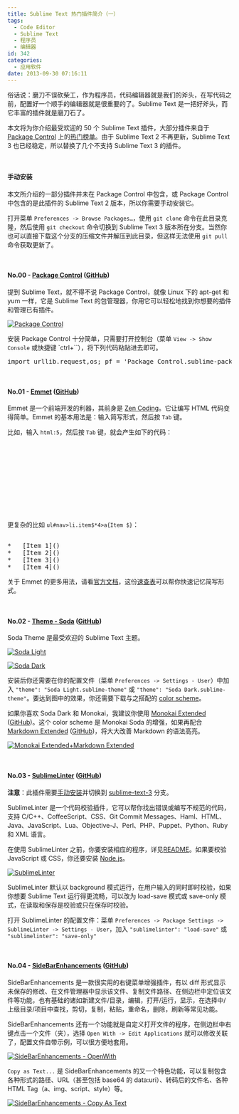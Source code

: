 ```yaml
---
title: Sublime Text 热门插件简介（一）
tags:
  - Code Editor
  - Sublime Text
  - 程序员
  - 编辑器
id: 342
categories:
  - 应用软件
date: 2013-09-30 07:16:11
---
```


俗话说：磨刀不误砍柴工，作为程序员，代码编辑器就是我们的斧头，在写代码之前，配置好一个顺手的编辑器就是很重要的了。Sublime Text 是一把好斧头，而它丰富的插件就是磨刀石了。

本文将为你介绍最受欢迎的 50 个 Sublime Text 插件，大部分插件来自于 [Package Control](https://sublime.wbond.net/) 上的[热门榜单](https://sublime.wbond.net/browse/popular)。由于 Sublime Text 2 不再更新，Sublime Text 3 也已经稳定，所以替换了几个不支持 Sublime Text 3 的插件。

&nbsp;

#### 手动安装

本文所介绍的一部分插件并未在 Package Control 中包含，或 Package Control 中包含的是此插件的 Sublime Text 2 版本，所以你需要手动安装它。

打开菜单 `Preferences -> Browse Packages…`，使用 `git clone` 命令在此目录克隆，然后使用 `git checkout` 命令切换到 Sublime Text 3 版本所在分支。当然你也可以直接下载这个分支的压缩文件并解压到此目录，但这样无法使用 `git pull` 命令获取更新了。

&nbsp;

#### No.00 - **[Package Control](https://sublime.wbond.net/packages/Package%20Control)** ([GitHub](https://github.com/wbond/sublime_package_control))

提到 Sublime Text，就不得不说 Package Control，就像 Linux 下的 apt-get 和 yum 一样，它是 Sublime Text 的包管理器，你用它可以轻松地找到你想要的插件和管理已有插件。

[![Package Control](http://bcs.duapp.com/sinosky-blog/2013/09/29/Package-Control.png)](http://bcs.duapp.com/sinosky-blog/2013/09/29/Package-Control.png "Package Control")

安装 Package Control 十分简单，只需要打开控制台（菜单 `View -> Show Console` 或快捷键 `ctrl+``），将下列代码粘贴进去即可。

<pre class="lang:python wrap:1 " >
import urllib.request,os; pf = 'Package Control.sublime-package'; ipp = sublime.installed_packages_path(); urllib.request.install_opener( urllib.request.build_opener( urllib.request.ProxyHandler()) ); open(os.path.join(ipp, pf), 'wb').write(urllib.request.urlopen( 'http://sublime.wbond.net/' + pf.replace(' ','%20')).read())
</pre>

&nbsp;

#### No.01 - **[Emmet](https://sublime.wbond.net/packages/Emmet)** ([GitHub](https://github.com/sergeche/emmet-sublime))

Emmet 是一个前端开发的利器，其前身是 [Zen Coding](https://code.google.com/p/zen-coding/)。它让编写 HTML 代码变得简单。Emmet 的基本用法是：输入简写形式，然后按 `Tab` 键。

比如，输入 `html:5`，然后按 `Tab` 键，就会产生如下的代码：

<pre class="lang:html " >
<!doctype html>
<html lang="en">
<head>
    <meta charset="UTF-8">
    <title>Document</title>
</head>
<body>

</body>
</html>
</pre>

更复杂的比如 `ul#nav>li.item$*4>a{Item $}`：

<pre class="lang:html " >

*   [Item 1]()
*   [Item 2]()
*   [Item 3]()
*   [Item 4]()
</pre>

关于 Emmet 的更多用法，请看[官方文档](http://docs.emmet.io/)，这份[速查表](http://docs.emmet.io/cheat-sheet/)可以帮你快速记忆简写形式。

&nbsp;

#### No.02 - **[Theme - Soda](https://sublime.wbond.net/packages/Theme%20-%20Soda)** ([GitHub](https://github.com/buymeasoda/soda-theme))

Soda Theme 是最受欢迎的 Sublime Text 主题。

[![Soda Light](http://bcs.duapp.com/sinosky-blog/2013/09/29/Soda-Light.png)](http://bcs.duapp.com/sinosky-blog/2013/09/29/Soda-Light.png "Soda Light")

[![Soda Dark](http://bcs.duapp.com/sinosky-blog/2013/09/29/Soda-Dark.png)](http://bcs.duapp.com/sinosky-blog/2013/09/29/Soda-Dark.png "Soda Dark")

安装后你还需要在你的配置文件（菜单 `Preferences -> Settings - User`）中加入 `"theme": "Soda Light.sublime-theme"` 或 `"theme": "Soda Dark.sublime-theme"`。要达到图中的效果，你还需要下载与之搭配的 [color scheme](http://buymeasoda.github.io/soda-theme/extras/colour-schemes.zip)。

如果你喜欢 Soda Dark 和 Monokai，我建议你使用 [Monokai Extended](https://sublime.wbond.net/packages/Monokai%20Extended) ([GitHub](https://github.com/jonschlinkert/sublime-monokai-extended))。这个 color scheme 是 Monokai Soda 的增强，如果再配合 [Markdown Extended](https://sublime.wbond.net/packages/Markdown%20Extended) ([GitHub](https://github.com/jonschlinkert/sublime-markdown-extended))，将大大改善 Markdown 的语法高亮。

[![Monokai Extended+Markdown Extended](http://bcs.duapp.com/sinosky-blog/2013/09/29/Monokai-Extended+Markdown-Extended.png)](http://bcs.duapp.com/sinosky-blog/2013/09/29/Monokai-Extended+Markdown-Extended.png "Monokai Extended+Markdown Extended")

&nbsp;

#### No.03 - **[SublimeLinter](https://sublime.wbond.net/packages/SublimeLinter)** ([GitHub](https://github.com/SublimeLinter/SublimeLinter))

**注意**：此插件需要[手动安装](#manual)并切换到 [sublime-text-3](https://github.com/SublimeLinter/SublimeLinter/tree/sublime-text-3) 分支。

SublimeLinter 是一个代码校验插件，它可以帮你找出错误或编写不规范的代码，支持 C/C++、CoffeeScript、CSS、Git Commit Messages、Haml、HTML、Java、JavaScript、Lua、Objective-J、Perl、PHP、Puppet、Python、Ruby 和 XML 语言。

在使用 SublimeLinter 之前，你要安装相应的程序，详见[README](https://github.com/SublimeLinter/SublimeLinter/blob/sublime-text-3/README.md)。如果要校验 JavaScript 或 CSS，你还要安装 [Node.js](http://nodejs.org/)。

[![SublimeLinter](http://bcs.duapp.com/sinosky-blog/2013/09/30/SublimeLinter.jpg)](http://bcs.duapp.com/sinosky-blog/2013/09/30/SublimeLinter.jpg "SublimeLinter")

SublimeLinter 默认以 background 模式运行，在用户输入的同时即时校验，如果你想要 Sublime Text 运行得更流畅，可以改为 load-save 模式或 save-only 模式，在读取和保存是校验或只在保存时校验。

打开 SublimeLinter 的配置文件：菜单 `Preferences -> Package Settings -> SublimeLinter -> Settings - User`，加入 `"sublimelinter": "load-save"` 或 `"sublimelinter": "save-only"`

&nbsp;

#### No.04 - **[SideBarEnhancements](https://sublime.wbond.net/packages/SideBarEnhancements)** ([GitHub](https://github.com/titoBouzout/SideBarEnhancements))

SideBarEnhancements 是一款很实用的右键菜单增强插件，有以 diff 形式显示未保存的修改、在文件管理器中显示该文件、复制文件路径、在侧边栏中定位该文件等功能，也有基础的诸如新建文件/目录，编辑，打开/运行，显示，在选择中/上级目录/项目中查找，剪切，复制，粘贴，重命名，删除，刷新等常见功能。

SideBarEnhancements 还有一个功能就是自定义打开文件的程序，在侧边栏中右键点击一个文件（夹），选择 `Open With -> Edit Applications` 就可以修改关联了，配置文件自带示例，可以很方便地套用。

[![SideBarEnhancements - OpenWith](http://bcs.duapp.com/sinosky-blog/2013/10/02/SideBarEnhancements-OpenWith.png)](http://bcs.duapp.com/sinosky-blog/2013/10/02/SideBarEnhancements-OpenWith.png "SideBarEnhancements OpenWith")

`Copy as Text...` 是 SideBarEnhancements 的又一个特色功能，可以复制包含各种形式的路径、URL（甚至包括 base64 的 data:uri）、转码后的文件名、各种 HTML Tag（a、img、script、style）等。

[![SideBarEnhancements - Copy As Text](http://bcs.duapp.com/sinosky-blog/2013/10/02/SideBarEnhancements-CopyAsText.jpg)](http://bcs.duapp.com/sinosky-blog/2013/10/02/SideBarEnhancements-CopyAsText.jpg "SideBarEnhancements - Copy As Text")